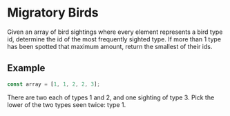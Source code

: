 # Migratory Birds

Given an array of bird sightings where every element represents a bird type id, determine the id of
the most frequently sighted type. If more than 1 type has been spotted that maximum amount, return
the smallest of their ids.

## Example

```ts
const array = [1, 1, 2, 2, 3];
```

There are two each of types 1 and 2, and one sighting of type 3. Pick the lower of the two types
seen twice: type 1.
